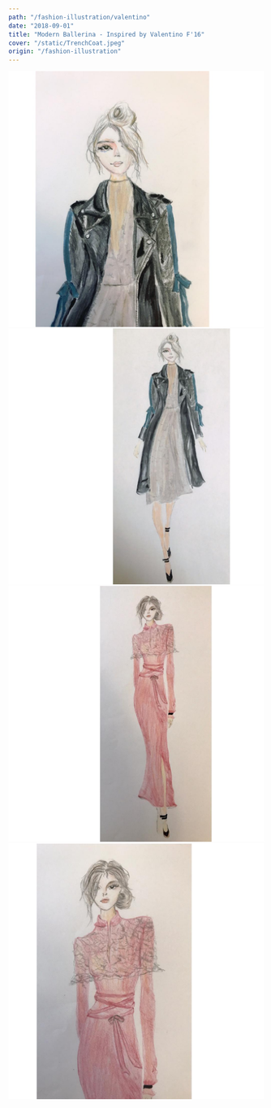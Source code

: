 ```yaml
---
path: "/fashion-illustration/valentino"
date: "2018-09-01"
title: "Modern Ballerina - Inspired by Valentino F'16"
cover: "/static/TrenchCoat.jpeg"
origin: "/fashion-illustration"
---
```

![Javia - Trench Coat](/static/TrenchCoat.jpeg)
![Javia - Trench Coat](/static/TrenchCoat(2).jpeg)
![Javia - Dress](/static/Dress.jpeg)
![Javia - Dress](/static/Dress(2).jpeg)